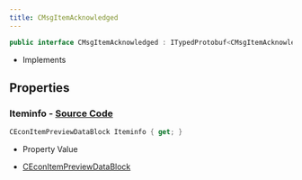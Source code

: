 ```yaml
---
title: CMsgItemAcknowledged
---
```


```csharp
public interface CMsgItemAcknowledged : ITypedProtobuf<CMsgItemAcknowledged>, INativeHandle
```

- Implements

## Properties

### **Iteminfo** - [Source Code](https://github.com/swiftly-solution/swiftlys2/blob/main/managed/src/SwiftlyS2.Generated/Protobufs/Interfaces/CMsgItemAcknowledged.cs#L13)

```csharp
CEconItemPreviewDataBlock Iteminfo { get; }
```

- Property Value

- [CEconItemPreviewDataBlock](/docs/api/shared/protobufdefinitions/ceconitempreviewdatablock)


